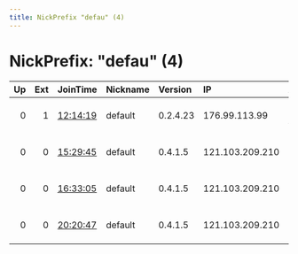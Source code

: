 ```yaml
---
title: NickPrefix "defau" (4)
---
```


# NickPrefix: "defau" (4)

|   Up |   Ext | JoinTime                                                                                            | Nickname   | Version   | IP              | AS                               | CC   |   ORp |   Dirp | OS      | Contact   |   eFamMembers |
|-----:|------:|:----------------------------------------------------------------------------------------------------|:-----------|:----------|:----------------|:---------------------------------|:-----|------:|-------:|:--------|:----------|--------------:|
|    0 |     1 | [12:14:19](https://metrics.torproject.org/rs.html#details/C896E185CD182114E2858443729183A4F9D0E22C) | default    | 0.2.4.23  | 176.99.113.99   | FOP Sinev Maksim Viktorovich     | ua   |   443 |   9030 | Windows | None      |             1 |
|    0 |     0 | [15:29:45](https://metrics.torproject.org/rs.html#details/A0904CF7C99A219C584726514373F85970C42286) | default    | 0.4.1.5   | 121.103.209.210 | So-net Entertainment Corporation | jp   | 53869 |      0 | Windows | None      |             1 |
|    0 |     0 | [16:33:05](https://metrics.torproject.org/rs.html#details/AB8A6C653EA17FFFFD1BA621E9C57D7C0D900A43) | default    | 0.4.1.5   | 121.103.209.210 | So-net Entertainment Corporation | jp   | 53869 |      0 | Windows | None      |             1 |
|    0 |     0 | [20:20:47](https://metrics.torproject.org/rs.html#details/6F5F65CDCCA6EE5EE6809C9D0BD7344D845AEAD7) | default    | 0.4.1.5   | 121.103.209.210 | So-net Entertainment Corporation | jp   | 53869 |      0 | Windows | None      |             1 |
